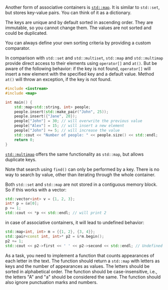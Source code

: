Another form of associative containers is [`std::map`](http://en.cppreference.com/w/cpp/container/map). It is similar to `std::set`, but stores key-value pairs. You can think of it as a dictionary. 

The keys are unique and by default sorted in ascending order. They are immutable, so you cannot change them. 
The values are not sorted and could be duplicated. 

You can always define your own sorting criteria by providing a custom comparator.

In comparison with `std::set` and `std::multiset`, `std::map` and `std::multimap` provide direct access to their elements using `operator[]` and `at()`. But be aware of the following behavior: if the key is not found, `operator[]` will insert a new element with the specified key and a default value. Method `at()` will throw an exception, if the key is not found.

```cpp
#include <iostream>
#include <map>

int main() {
    std::map<std::string, int> people;
    people.insert(std::make_pair("John", 25));
    people.insert({"Jane", 20});
    people["John"] = 30; // will overwrite the previous value
    people["Alex"] = 15; // will insert a new element
    people["John"] += 5; // will increase the value
    std::cout << "Number of people: " << people.size() << std::endl;
    return 0;
}
```

[`std::multimap`](http://en.cppreference.com/w/cpp/container/multimap) offers the same functionality as `std::map`, but allows duplicate keys.

Note that search using `find()` can only be performed by a key. There is no way to search by value, other than iterating through the whole container.

Both `std::set` and `std::map` are not stored in a contiguous memory block. So if this works with a vector:

```cpp
std::vector<int> v = {1, 2, 3};
int* p = &v[0];
p += 1;
std::cout << *p << std::endl; // will print 2
```

in case of associative containers, it will lead to undefined behavior:

```cpp
std::map<int, int> m = {{1, 2}, {3, 4}};
std::pair<const int, int>* p2 = &*m.begin();
p2 += 1;
std::cout << p2->first << ' ' << p2->second << std::endl; // Undefined behavior
```

As a task, you need to implement a function that counts appearances of each letter in the text. The function should return a `std::map` with letters as keys and the number of appearances as values. The letters should be sorted in alphabetical order. The function should be case-insensitive, i.e., the letters "A" and "a" should be considered the same. The function should also ignore punctuation marks and numbers.